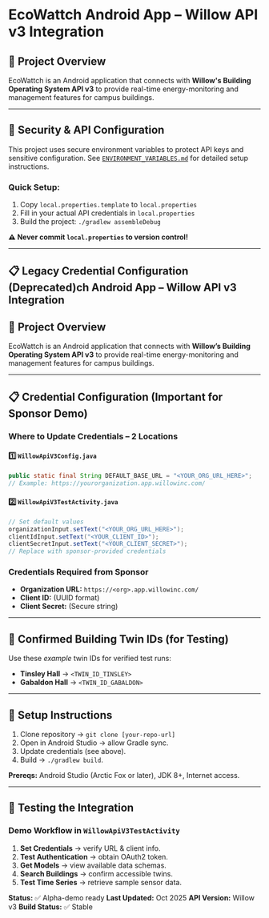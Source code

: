 # EcoWattch Android App – Willow API v3 Integration

## 🚀 Project Overview

EcoWattch is an Android application that connects with **Willow's Building Operating System API v3** to provide real-time energy-monitoring and management features for campus buildings.

---

## 🔐 **Security & API Configuration**

This project uses secure environment variables to protect API keys and sensitive configuration. See [`ENVIRONMENT_VARIABLES.md`](ENVIRONMENT_VARIABLES.md) for detailed setup instructions.

### **Quick Setup:**
1. Copy `local.properties.template` to `local.properties`
2. Fill in your actual API credentials in `local.properties`
3. Build the project: `./gradlew assembleDebug`

**⚠️ Never commit `local.properties` to version control!**

---

## 📋 Legacy Credential Configuration (Deprecated)ch Android App – Willow API v3 Integration

## 🚀 Project Overview

EcoWattch is an Android application that connects with **Willow’s Building Operating System API v3** to provide real-time energy-monitoring and management features for campus buildings.

---

## 📋 Credential Configuration (Important for Sponsor Demo)

### **Where to Update Credentials – 2 Locations**

#### **1️⃣ `WillowApiV3Config.java`**

```java
public static final String DEFAULT_BASE_URL = "<YOUR_ORG_URL_HERE>";
// Example: https://yourorganization.app.willowinc.com/
```

#### **2️⃣ `WillowApiV3TestActivity.java`**

```java
// Set default values
organizationInput.setText("<YOUR_ORG_URL_HERE>");
clientIdInput.setText("<YOUR_CLIENT_ID>");
clientSecretInput.setText("<YOUR_CLIENT_SECRET>");
// Replace with sponsor-provided credentials
```

### **Credentials Required from Sponsor**

* **Organization URL:**  `https://<org>.app.willowinc.com/`
* **Client ID:**  (UUID format)
* **Client Secret:**  (Secure string)

---

## 🏢 Confirmed Building Twin IDs (for Testing)

Use these *example* twin IDs for verified test runs:

* **Tinsley Hall** → `<TWIN_ID_TINSLEY>`
* **Gabaldon Hall** → `<TWIN_ID_GABALDON>`

---

## 🔧 Setup Instructions

1. Clone repository → `git clone [your-repo-url]`
2. Open in Android Studio → allow Gradle sync.
3. Update credentials (see above).
4. Build → `./gradlew build`.

**Prereqs:** Android Studio (Arctic Fox or later), JDK 8+, Internet access.

---

## 🧪 Testing the Integration

### **Demo Workflow in `WillowApiV3TestActivity`**

1. **Set Credentials** → verify URL & client info.
2. **Test Authentication** → obtain OAuth2 token.
3. **Get Models** → view available data schemas.
4. **Search Buildings** → confirm accessible twins.
5. **Test Time Series** → retrieve sample sensor data.


**Status:** ✅ Alpha-demo ready
**Last Updated:** Oct 2025
**API Version:** Willow v3
**Build Status:** ✅ Stable
